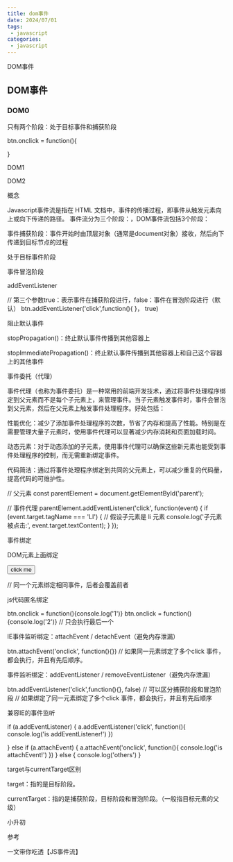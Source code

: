 ```yaml
---
title: dom事件
date: 2024/07/01
tags:
 - javascript
categories:
 - javascript
---
```


DOM事件

## DOM事件

### DOM0

只有两个阶段：处于目标事件和捕获阶段

btn.onclick = function(){

}

DOM1

DOM2

概念

Javascript事件流是指在 HTML 文档中，事件的传播过程，即事件从触发元素向上或向下传递的路径。 事件流分为三个阶段：，DOM事件流包括3个阶段：

事件捕获阶段：事件开始时由顶层对象（通常是document对象）接收，然后向下传递到目标节点的过程

处于目标事件阶段

事件冒泡阶段

addEventListener

// 第三个参数true：表示事件在捕获阶段进行，false：事件在冒泡阶段进行（默认）
btn.addEventListener('click',function(){
}， true) 

阻止默认事件

stopPropagation()：终止默认事件传播到其他容器上

stopImmediatePropagation()：终止默认事件传播到其他容器上和自己这个容器上的其他事件

事件委托（代理）

事件代理（也称为事件委托）是一种常用的前端开发技术，通过将事件处理程序绑定到父元素而不是每个子元素上，来管理事件。当子元素触发事件时，事件会冒泡到父元素，然后在父元素上触发事件处理程序。好处包括：

性能优化：减少了添加事件处理程序的次数，节省了内存和提高了性能。特别是在需要管理大量子元素时，使用事件代理可以显著减少内存消耗和页面加载时间。

动态元素：对于动态添加的子元素，使用事件代理可以确保这些新元素也能受到事件处理程序的控制，而无需重新绑定事件。

代码简洁：通过将事件处理程序绑定到共同的父元素上，可以减少重复的代码量，提高代码的可维护性。

// 父元素
const parentElement = document.getElementById('parent');

// 事件代理
parentElement.addEventListener('click', function(event) {
    if (event.target.tagName === 'LI') { // 假设子元素是 li 元素
        console.log('子元素被点击:', event.target.textContent);
    }
});

事件绑定

DOM元素上面绑定

<button onclick="btnClick1()" onclick="btnClick2()">click me</button>

<script>
function btnClick1(){console.log('click!1')}
function btnClick2(){console.log('click!2')}
</script>
// 同一个元素绑定相同事件，后者会覆盖前者

js代码匿名绑定

btn.onclick = function(){console.log('1')}
btn.onclick = function(){console.log('2')}
// 只会执行最后一个

IE事件监听绑定：attachEvent / detachEvent（避免内存泄漏）

btn.attachEvent('onclick', function(){})
// 如果同一元素绑定了多个click 事件，都会执行，并且有先后顺序。

事件监听绑定：addEventListener / removeEventListener（避免内存泄漏）

btn.addEventListener('click',function(){}, false) // 可以区分捕获阶段和冒泡阶段
// 如果绑定了同一元素绑定了多个click 事件，都会执行，并且有先后顺序

兼容IE的事件监听

if (a.addEventListener) {
	a.addEventListener('click', function(){
      console.log('is addEventListener!') 
    })
  
} else if (a.attachEvent) {
	a.attachEvent('onclick', function(){
      console.log('is attachEvent!') 
    })
} else {
	console.log('others')
}


target与currentTarget区别

target：指的是目标阶段。

currentTarget：指的是捕获阶段，目标阶段和冒泡阶段。（一般指目标元素的父级）

小升初

参考

一文带你吃透【JS事件流】